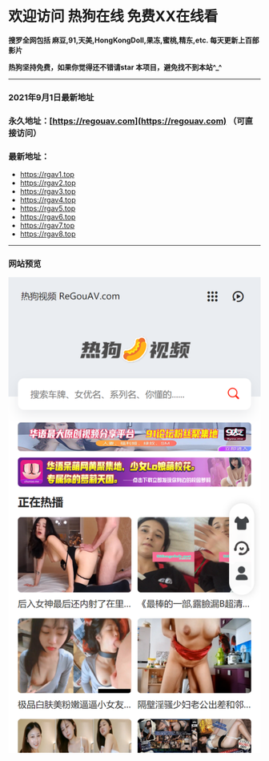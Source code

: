 # 欢迎访问 热狗在线 免费XX在线看

**搜罗全网包括 麻豆,91,天美,HongKongDoll,果冻,蜜桃,精东,etc. 每天更新上百部影片**

**热狗坚持免费，如果你觉得还不错请star 本项目，避免找不到本站^_^**

------------

### 2021年9月1日最新地址

### 永久地址：[https://regouav.com](https://regouav.com)  （可直接访问）

### 最新地址：
+ https://rgav1.top
+ https://rgav2.top
+ https://rgav3.top
+ https://rgav4.top
+ https://rgav5.top
+ https://rgav6.top
+ https://rgav7.top
+ https://rgav8.top

------------

### 网站预览

![热狗首页](https://raw.githubusercontent.com/avhotdog/regou/master/hotdog.png "热狗首页")
